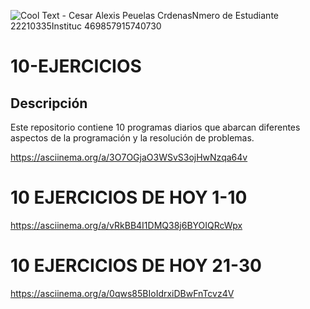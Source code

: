 ![Cool Text - Cesar Alexis Peuelas CrdenasNmero de Estudiante 22210335Instituc 469857915740730](https://github.com/user-attachments/assets/7e948af8-cb38-43c5-bf60-90d9e00e949b)


# 10-EJERCICIOS
## Descripción
Este repositorio contiene 10 programas diarios que abarcan diferentes aspectos de la programación y la resolución de problemas.

https://asciinema.org/a/3O7OGjaO3WSvS3ojHwNzqa64v


# 10 EJERCICIOS DE HOY 1-10
https://asciinema.org/a/vRkBB4I1DMQ38j6BYOIQRcWpx

# 10 EJERCICIOS DE HOY 21-30
https://asciinema.org/a/0qws85BIoIdrxiDBwFnTcvz4V



